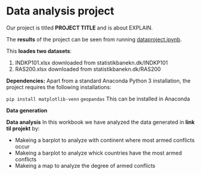 # Data analysis project

Our project is titled **PROJECT TITLE** and is about EXPLAIN.

The **results** of the project can be seen from running [dataproject.ipynb](dataproject.ipynb).

This **loades two datasets**:

1. INDKP101.xlsx downloaded from statistikbanekn.dk/INDKP101
1. RAS200.xlsx downloaded from statistikbanekn.dk/RAS200

**Dependencies:** Apart from a standard Anaconda Python 3 installation, the project requires the following installations:

``pip install matplotlib-venn`` 
``geopandas``
This can be installed in Anaconda

**Data generation**

**Data analysis**
In this workbook we have analyzed the data generated in **link til projekt** by:
- Makeing a barplot to analyze with continent where most armed conflicts occur 
- Makeing a barplot to analyze whick countries have the most armed conflicts
- Makeing a map to analyze the degree of armed conflicts




